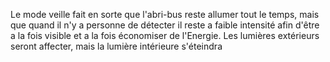 Le mode veille fait en sorte que l'abri-bus reste allumer tout le temps, mais que quand il n'y a personne de détecter il reste a faible intensité afin d'être a la fois visible et a la fois économiser de l'Energie. Les lumières extérieurs seront affecter, mais la lumière intérieure s'éteindra